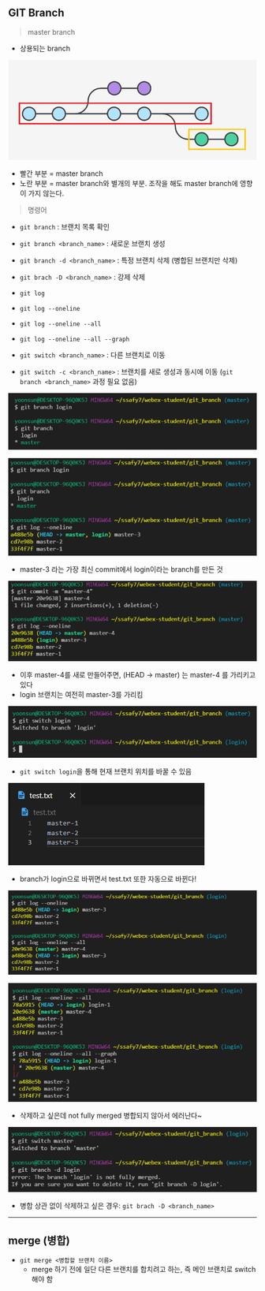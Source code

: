## GIT Branch

> master branch

* 상용되는 branch

![image-20220311090939248](django_day6.assets/image-20220311090939248.png)

* 빨간 부분 = master branch
* 노란 부분 = master branch와 별개의 부분. 조작을 해도 master branch에 영향이 가지 않는다.



> 명령어

* `git branch` : 브랜치 목록 확인
* `git branch <branch_name>` : 새로운 브랜치 생성
* `git branch -d <branch_name>` : 특정 브랜치 삭제 (병합된 브랜치만 삭제)
* `git brach -D <branch_name>` : 강제 삭제

* `git log`
* `git log --oneline`
* `git log --oneline --all`
* `git log --oneline --all --graph`
* `git switch <branch_name>` : 다른 브랜치로 이동
* `git switch -c <branch_name>` : 브랜치를 새로 생성과 동시에 이동 (`git branch <branch_name>` 과정 필요 없음)

![image-20220311091955524](django_day6.assets/image-20220311091955524.png)

![image-20220311092044322](django_day6.assets/image-20220311092044322.png)

* master-3 라는 가장 최신 commit에서 login이라는 branch를 만든 것

![image-20220311092144338](django_day6.assets/image-20220311092144338.png)

* 이후 master-4를 새로 만들어주면, (HEAD -> master) 는 master-4 를 가리키고 있다
* login 브랜치는 여전히 master-3를 가리킴

![image-20220311092416455](django_day6.assets/image-20220311092416455.png)

* `git switch login`을 통해 현재 브랜치 위치를 바꿀 수 있음

![image-20220311092518524](django_day6.assets/image-20220311092518524.png)

* branch가 login으로 바뀌면서 test.txt 또한 자동으로 바뀐다!

![image-20220311092642783](django_day6.assets/image-20220311092642783.png)

![image-20220311093037915](django_day6.assets/image-20220311093037915.png)



* 삭제하고 싶은데 not fully merged 병합되지 않아서 에러난다~

![image-20220311093335509](django_day6.assets/image-20220311093335509.png)

* 병합 상관 없이 삭제하고 싶은 경우: `git brach -D <branch_name>`

*********

## merge (병합)

* `git merge <병합할 브랜치 이름>`
  * merge 하기 전에 일단 다른 브랜치를 합치려고 하는, 즉 메인 브랜치로 switch 해야 함